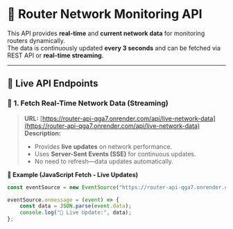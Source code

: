 # 🚀 Router Network Monitoring API  

This API provides **real-time** and **current network data** for monitoring routers dynamically.  
The data is continuously updated **every 3 seconds** and can be fetched via REST API or **real-time streaming**.  

---

## 📡 **Live API Endpoints**  

### 🔴 **1. Fetch Real-Time Network Data (Streaming)**  
> **URL:** [https://router-api-qga7.onrender.com/api/live-network-data](https://router-api-qga7.onrender.com/api/live-network-data)  
> **Description:**  
> - Provides **live updates** on network performance.  
> - Uses **Server-Sent Events (SSE)** for continuous updates.  
> - No need to refresh—data updates automatically.  

**📌 Example (JavaScript Fetch - Live Updates)**  
```javascript
const eventSource = new EventSource("https://router-api-qga7.onrender.com/api/live-network-data");

eventSource.onmessage = (event) => {
    const data = JSON.parse(event.data);
    console.log("🔴 Live Update:", data);
};
